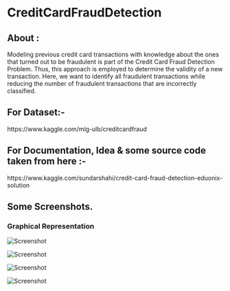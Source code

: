 # CreditCardFraudDetection

<h2>
      About :
</h2>

Modeling previous credit card transactions with knowledge about the ones that turned out to be fraudulent is part of the Credit Card Fraud Detection Problem. Thus, this approach is employed to determine the validity of a new transaction. Here, we want to identify all fraudulent transactions while reducing the number of fraudulent transactions that are incorrectly classified.





<h2>For Dataset:-</h2> https://www.kaggle.com/mlg-ulb/creditcardfraud

<h2>For Documentation, Idea & some source code taken from here :-</h2> https://www.kaggle.com/sundarshahi/credit-card-fraud-detection-eduonix-solution


<h2>Some Screenshots.</h2>
<h3>Graphical Representation</h3>

![Screenshot](https://raw.github.com/raviprakash11/CreditCardFraudDetection/master/Screenshot1.png)


![Screenshot](https://raw.github.com/raviprakash11/CreditCardFraudDetection/master/Screenshot2.png)


![Screenshot](https://raw.github.com/raviprakash11/CreditCardFraudDetection/master/Screenshot3.png)


![Screenshot](https://raw.github.com/raviprakash11/CreditCardFraudDetection/master/Screenshot4.png)
